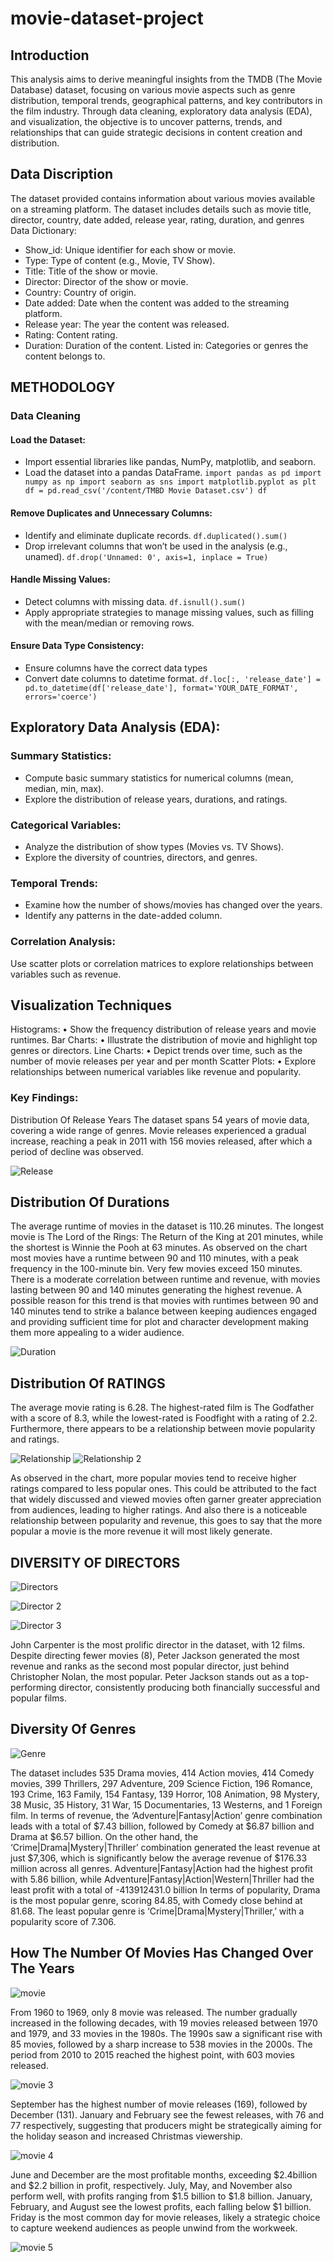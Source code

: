 # movie-dataset-project

## Introduction
This analysis aims to derive meaningful insights from the TMDB (The Movie Database) dataset, focusing on various movie aspects such as genre distribution, temporal trends, geographical patterns, and key contributors in the film industry. Through data cleaning, exploratory data analysis (EDA), and visualization, the objective is to uncover patterns, trends, and relationships that can guide strategic decisions in content creation and distribution.


## Data Discription
The dataset provided contains information about various movies available on a streaming platform. The dataset includes details such as movie title, director, country, date added, release year, rating, duration, and genres 
 Data Dictionary:
- Show_id: Unique identifier for each show or movie.
- Type: Type of content (e.g., Movie, TV Show).
- Title: Title of the show or movie.
- Director: Director of the show or movie.
- Country: Country of origin.
- Date added: Date when the content was added to the streaming platform.
- Release year: The year the content was released.
- Rating: Content rating.
- Duration: Duration of the content.
Listed in: Categories or genres the content belongs to.

## METHODOLOGY
### Data Cleaning
#### Load the Dataset:
- Import essential libraries like pandas, NumPy, matplotlib, and seaborn.
- Load the dataset into a pandas DataFrame.
`import pandas as pd
import numpy as np
import seaborn as sns
import matplotlib.pyplot as plt
df = pd.read_csv('/content/TMBD Movie Dataset.csv')
df`

#### Remove Duplicates and Unnecessary Columns:
- Identify and eliminate duplicate records. `df.duplicated().sum()`
- Drop irrelevant columns that won’t be used in the analysis (e.g., unamed).
`df.drop('Unnamed: 0', axis=1, inplace = True)`
  
#### Handle Missing Values:
- Detect columns with missing data. `df.isnull().sum()`
- Apply appropriate strategies to manage missing values, such as filling with the mean/median or removing rows.
  
#### Ensure Data Type Consistency:
- Ensure columns have the correct data types 
- Convert date columns to datetime format. `df.loc[:, 'release_date'] = pd.to_datetime(df['release_date'], format='YOUR_DATE_FORMAT', errors='coerce')`
	
## Exploratory Data Analysis (EDA):
### Summary Statistics:
- Compute basic summary statistics for numerical columns (mean, median, min, max).
- Explore the distribution of release years, durations, and ratings.
### Categorical Variables:
- Analyze the distribution of show types (Movies vs. TV Shows).
- Explore the diversity of countries, directors, and genres.
### Temporal Trends:
- Examine how the number of shows/movies has changed over the years.
- Identify any patterns in the date-added column.
### Correlation Analysis:
Use scatter plots or correlation matrices to explore relationships between variables such as  revenue.

## Visualization Techniques
Histograms:
•	Show the frequency distribution of release years and movie runtimes.
Bar Charts:
•	Illustrate the distribution of movie and highlight top genres or directors.
Line Charts:
•	Depict trends over time, such as the number of movie releases per year and per month
Scatter Plots:
•	Explore relationships between numerical variables like revenue and popularity.

### Key Findings:
Distribution Of Release Years
The dataset spans 54 years of movie data, covering a wide range of genres.  Movie releases experienced a gradual increase, reaching a peak in 2011 with 156 movies released, after which a period of decline was observed.

![Release](https://github.com/user-attachments/assets/48067025-27d9-4b3d-aebb-1888007e4620)


## Distribution Of Durations
The average runtime of movies in the dataset is 110.26 minutes. The longest movie is The Lord of the Rings: The Return of the King at 201 minutes, while the shortest is Winnie the Pooh at 63 minutes. As observed on the chart most movies have a runtime between 90 and 110 minutes, with a peak frequency in the 100-minute bin. Very few movies exceed 150 minutes.
There is a moderate correlation between runtime and revenue, with movies lasting between 90 and 140 minutes generating the highest revenue. A possible reason for this trend is that movies with runtimes between 90 and 140 minutes tend to strike a balance between keeping audiences engaged and providing sufficient time for plot and character development making them more appealing to a wider audience.

![Duration](https://github.com/user-attachments/assets/6bba7469-dcf9-4125-a934-67eef67306d2)


## Distribution Of RATINGS
The average movie rating is 6.28. The highest-rated film is The Godfather with a score of 8.3, while the lowest-rated is Foodfight with a rating of 2.2.
Furthermore, there appears to be a relationship between movie popularity and ratings. 

![Relationship](https://github.com/user-attachments/assets/719857b0-ef29-4d71-a1d7-33adc6621b69) ![Relationship 2](https://github.com/user-attachments/assets/53a7e9ea-f332-4d28-8d6f-f73fa60b4143)

As observed in the chart, more popular movies tend to receive higher ratings compared to less popular ones. This could be attributed to the fact that widely discussed and viewed movies often garner greater appreciation from audiences, leading to higher ratings. And also there is a noticeable relationship between popularity and revenue, this goes to say that the more popular a movie is the more revenue it will most likely generate.




## DIVERSITY OF DIRECTORS

![Directors](https://github.com/user-attachments/assets/a121b4b7-a5f3-404e-a357-1edcff8e3db0)



![Director 2](https://github.com/user-attachments/assets/b79e0fef-2fc4-42af-ab8e-576f806d8484)



![Director 3](https://github.com/user-attachments/assets/ba6e9040-9d5b-4f36-bf0c-390c57e5cc1c)

John Carpenter is the most prolific director in the dataset, with 12 films. Despite directing fewer movies (8), Peter Jackson generated the most revenue and ranks as the second most popular director, just behind Christopher Nolan, the most popular. Peter Jackson stands out as a top-performing director, consistently producing both financially successful and popular films.

## Diversity Of  Genres
![Genre](https://github.com/user-attachments/assets/b83b72d9-37d6-4532-a238-7ea09b7b4c69)

The dataset includes 535 Drama movies, 414 Action movies, 414 Comedy movies, 399 Thrillers, 297 Adventure, 209 Science Fiction, 196 Romance, 193 Crime, 163 Family, 154 Fantasy, 139 Horror, 108 Animation, 98 Mystery, 38 Music, 35 History, 31 War, 15 Documentaries, 13 Westerns, and 1 Foreign film.
In terms of revenue, the ‘Adventure|Fantasy|Action’ genre combination leads with a total of $7.43 billion, followed by Comedy at $6.87 billion and Drama at $6.57 billion. On the other hand, the ‘Crime|Drama|Mystery|Thriller’ combination generated the least revenue at just $7,306, which is significantly below the average revenue of $176.33 million across all genres.
Adventure|Fantasy|Action had the highest profit with 5.86 billion, while Adventure|Fantasy|Action|Western|Thriller had the least profit with a total of -413912431.0 billion
In terms of popularity, Drama is the most popular genre, scoring 84.85, with Comedy close behind at 81.68. The least popular genre is ‘Crime|Drama|Mystery|Thriller,’ with a popularity score of 7.306.



## How The Number Of Movies Has Changed Over The Years

![movie](https://github.com/user-attachments/assets/1f069059-716d-448a-bb55-755275b6f9c6)

From 1960 to 1969, only 8 movie was released. The number gradually increased in the following decades, with 19 movies released between 1970 and 1979, and 33 movies in the 1980s. The 1990s saw a significant rise with 85 movies, followed by a sharp increase to 538 movies in the 2000s. The period from 2010 to 2015 reached the highest point, with 603 movies released.

![movie 3](https://github.com/user-attachments/assets/bdcf0a99-cc4c-4a61-8955-11562213c1e3)

September has the highest number of movie releases (169), followed by December (131). January and February see the fewest releases, with 76 and 77 respectively, suggesting that producers might be strategically aiming for the holiday season and increased Christmas viewership.

![movie 4](https://github.com/user-attachments/assets/c83928de-8fe8-4fee-a0b1-fe5de68b64b4)

June and December are the most profitable months, exceeding $2.4billion and $2.2 billion in profit, respectively. July, May, and November also perform well, with profits ranging from $1.5 billion to $1.8 billion. January, February, and August see the lowest profits, each falling below $1 billion.
Friday is the most common day for movie releases, likely a strategic choice to capture weekend audiences as people unwind from the workweek.

![movie 5](https://github.com/user-attachments/assets/1a431d49-2008-4b7d-9b59-8a11348bfca2)



